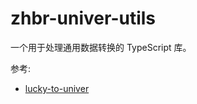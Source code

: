 # zhbr-univer-utils

一个用于处理通用数据转换的 TypeScript 库。


参考:

- [lucky-to-univer](https://github.com/awesome-univer/migrate-luckysheet/blob/main/src/core/lucky-to-univer.ts)
